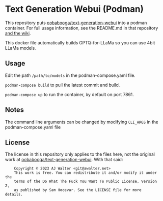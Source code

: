 # Text Generation Webui (Podman)

This repository puts [oobabooga/text-generation-webui](https://github.com/oobabooga/text-generation-webui ) into a podman container. For full usage information, see the README.md in that repository [and the wiki](https://github.com/oobabooga/text-generation-webui/wiki).

This docker file automatically builds GPTQ-for-LLaMa so you can use 4bit LLaMa models.

## Usage

Edit the path `/path/to/models` in the podman-compose.yaml file.

`podman-compose build` to pull the latest commit and build.

`podman-compose up` to run the container, by default on port 7861.

## Notes

The command line arguments can be changed by modifying `CLI_ARGS` in the podman-compose.yaml file



## License

The license in this repository only applies to the files here, not the original work at [oobabooga/text-generation-webui](https://github.com/oobabooga/text-generation-webui). With that said:

```
    Copyright © 2023 AJ Walter <git@awalter.net>
    This work is free. You can redistribute it and/or modify it under the
    terms of the Do What The Fuck You Want To Public License, Version 2,
    as published by Sam Hocevar. See the LICENSE file for more details.
```
